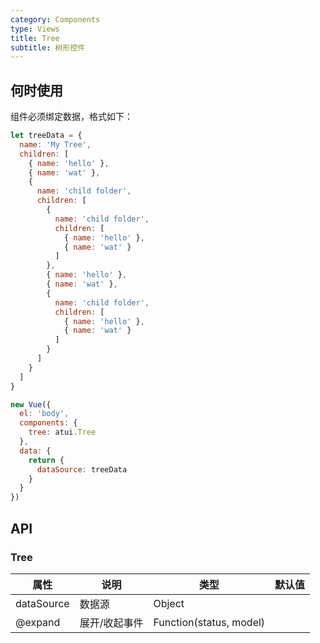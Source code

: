 ```yaml
---
category: Components
type: Views
title: Tree
subtitle: 树形控件
---
```



## 何时使用
组件必须绑定数据，格式如下：
```js
let treeData = {
  name: 'My Tree',
  children: [
    { name: 'hello' },
    { name: 'wat' },
    {
      name: 'child folder',
      children: [
        {
          name: 'child folder',
          children: [
            { name: 'hello' },
            { name: 'wat' }
          ]
        },
        { name: 'hello' },
        { name: 'wat' },
        {
          name: 'child folder',
          children: [
            { name: 'hello' },
            { name: 'wat' }
          ]
        }
      ]
    }
  ]
}

new Vue({
  el: 'body',
  components: {
    tree: atui.Tree
  },
  data: {
    return {
      dataSource: treeData
    }
  }
})
```

## API


### Tree

属性 | 说明 | 类型 | 默认值
-----|-----|-----|------
dataSource | 数据源 | Object | |
@expand | 展开/收起事件 | Function(status, model) | |


